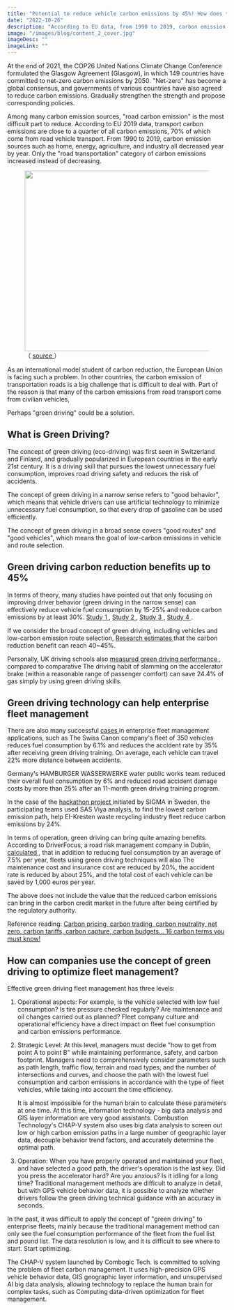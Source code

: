 ```yaml
---
title: "Potential to reduce vehicle carbon emissions by 45%! How does the concept of green driving apply to fleet management?"
date: "2022-10-26"
description: "According to EU data, from 1990 to 2019, carbon emission sources such as home, energy, agriculture, and industry have all decreased year by year, but only the “road transport” category of carbon emissions has not decreased but increased. Road carbon emissions is the most difficult part to reduce, and perhaps green driving can be a solution."
image: "/images/blog/content_2_cover.jpg"
imageDesc: ""
imageLink: ""
---
```


<p>
    At the end of 2021, the COP26 United Nations Climate Change Conference formulated the Glasgow Agreement
    (Glasgow), in which 149 countries have committed to net-zero carbon emissions by 2050. "Net-zero" has become a
    global consensus, and governments of various countries have also agreed to reduce carbon emissions. Gradually
    strengthen the strength and propose corresponding policies.
</p>
<p>
    Among many carbon emission sources, "road carbon emission" is the most difficult part to reduce. According to EU
    2019 data, transport carbon emissions are close to a quarter of all carbon emissions, 70% of which come from
    road vehicle transport. From 1990 to 2019, carbon emission sources such as home, energy, agriculture, and
    industry all decreased year by year. Only the "road transportation" category of carbon emissions increased
    instead of decreasing.
</p>

<figure>
    <img src="/images/blog/content_2_1.png"
        alt=""
        width="736"
        height="414">
    <figcaption>
        （
        <a href="https://www.europarl.europa.eu/news/en/headlines/society/20190313STO31218/co2-emissions-from-cars-facts-and-figures-infographics">
            source
        </a>
        ）
    </figcaption>
</figure>

<p>
    As an international model student of carbon reduction, the European Union is facing such a problem. In other
    countries, the carbon emission of transportation roads is a big challenge that is difficult to deal with. Part
    of the reason is that many of the carbon emissions from road transport come from civilian vehicles,
</p>
<p>
    Perhaps "green driving" could be a solution.
</p>

<h2>
    What is Green Driving?
</h2>
<p>
    The concept of green driving (eco-driving) was first seen in Switzerland and Finland, and gradually popularized
    in European countries in the early 21st century. It is a driving skill that pursues the lowest unnecessary fuel
    consumption, improves road driving safety and reduces the risk of accidents.
</p>
<p>
    The concept of green driving in a narrow sense refers to "good behavior", which means that vehicle drivers can
    use artificial technology to minimize unnecessary fuel consumption, so that every drop of gasoline can be used
    efficiently.
</p>
<p>
    The concept of green driving in a broad sense covers "good routes" and "good vehicles", which means the goal of
    low-carbon emissions in vehicle and route selection.
</p>

<h2>
    Green driving carbon reduction benefits up to 45%
</h2>
<p>
    In terms of theory, many studies have pointed out that only focusing on improving driver behavior (green driving
    in the narrow sense) can effectively reduce vehicle fuel consumption by 15-25% and reduce carbon emissions by at
    least 30%.
    <a href="https://scholar.google.com/scholar_lookup?title=A+review+of+vehicle+fuel+consumption+models+to+evaluate+eco-driving+and+eco-routing&author=Zhou,+ M.&author=Jin,+H.&author=Wang,+W.&publication_year=2016&journal=Transp.+Res.+Part+D+Transp.+Environ.&volume=49&pages=203%E2%80%93218&doi=10.1016/j .trd.2016.09.008">
        Study 1
    </a>
    ,
    <a href="https://www.sciencedirect.com/science/article/abs/pii/S0306261916314040">
        Study 2
    </a>
    ,
    <a href="https://hrcak.srce.hr/clanak/220264">
        Study 3
    </a>
    ,
    <a href="https://ieeexplore.ieee.org/abstract/document/7919305/">
        Study 4
    </a>
    .
</p>
<p>
    If we consider the broad concept of green driving, including vehicles and low-carbon emission route selection,
    <a href="https://scholar.google.com/scholar_lookup?title=Eco-driving:+Strategic,+tactical, +and+operational+decisions+of+the+driver+that+influence+vehicle+fuel+economy&author=Sivak,+M.&author=Schoettle,+B.&publication_year=2012&journal=Transp.+Policy&volume=22&pages=96%E2% 80%9399&doi=10.1016/j.tranpol.2012.05.010">
        Research estimates
    </a>
    that the carbon reduction benefit can reach 40~45%.
</p>
<p>
    Personally, UK driving schools also
    <a href="https://www.youtube.com/watch?v=ZpNcc7bMLXA&ab_channel=ConquerDriving">
        measured green driving performance
    </a>
    , compared to comparative The driving habit of slamming on the accelerator brake (within a
    reasonable range of passenger comfort) can save 24.4% of gas simply by using green driving skills.
</p>

<h2>
    Green driving technology can help enterprise fleet management
</h2>
<p>
    There are also many successful
    <a href="https://llufb.llu.lv/conference/economic_science_rural/2015/Latvia_ESRD_40_2015-132-140.pdf">
        cases
    </a>
    in enterprise fleet management applications, such as The Swiss Canon company's fleet of 350 vehicles reduces
    fuel consumption by 6.1% and reduces the accident rate by 35% after receiving green driving training. On
    average, each vehicle can travel 22% more distance between accidents.
</p>
<p>
    Germany's HAMBURGER WASSERWERKE water public works team reduced their overall fuel consumption by 6% and reduced
    road accident damage costs by more than 25% after an 11-month green driving training program.
</p>
<p>
    In the case of the
    <a href="https://sigmatechnology.com/case/route-optimization-algorithm/">
        hackathon project
    </a>
    initiated by SIGMA in Sweden, the participating teams used SAS Viya analysis, to find the lowest carbon emission
    path, help EI-Kresten waste recycling industry fleet reduce carbon emissions by 24%.
</p>
<p>
    In terms of operation, green driving can bring quite amazing benefits. According to DriverFocus, a road risk
    management company in Dublin,
    <a href="https://www.driverfocus.ie/drivingcosts">
        calculated
    </a>, that in addition to reducing fuel consumption by an average of 7.5% per year, fleets using green driving techniques
    will also The maintenance cost and insurance cost are reduced by 20%, the accident rate is reduced by about 25%, and the total
    cost of each vehicle can be saved by 1,000 euros per year.
</p>
<p>
    The above does not include the value that the reduced carbon emissions can bring in the carbon credit market in
    the future after being certified by the regulatory authority.
</p>
<p>
    Reference reading:
    <a href="/en/blog/content_1">
        Carbon pricing, carbon trading, carbon neutrality, net zero, carbon tariffs, carbon capture, carbon budgets... 16 carbon terms you must know!
    </a>
</p>

<h2>
    How can companies use the concept of green driving to optimize fleet management?
</h2>
<p>
    Effective green driving fleet management has three levels:
</p>

<ol>
    <li>
        <p>
            Operational aspects: For example, is the vehicle selected with low fuel consumption? Is tire pressure
            checked regularly? Are maintenance and oil changes carried out as planned? Fleet company culture and
            operational efficiency have a direct impact on fleet fuel consumption and carbon emissions performance.
        </p>
    </li>
    <li>
        <p>
            Strategic Level: At this level, managers must decide "how to get from point A to point B" while
            maintaining performance, safety, and carbon footprint. Managers need to comprehensively consider
            parameters such as path length, traffic flow, terrain and road types, and the number of intersections
            and curves, and choose the path with the lowest fuel consumption and carbon emissions in accordance with
            the type of fleet vehicles, while taking into account the time efficiency.
        </p>
        <p>
            It is almost impossible for the human brain to calculate these parameters at one time. At this time,
            information technology - big data analysis and GIS layer information are very good assistants.
            Combustion Technology's CHAP-V system also uses big data analysis to screen out low or high carbon
            emission paths in a large number of geographic layer data, decouple behavior trend factors, and
            accurately determine the optimal path.
        </p>
    </li>
    <li>
        <p>
            Operation: When you have properly operated and maintained your fleet, and have selected a good path, the
            driver's operation is the last key. Did you press the accelerator hard? Are you anxious? Is it idling
            for a long time? Traditional management methods are difficult to analyze in detail, but with GPS vehicle
            behavior data, it is possible to analyze whether drivers follow the green driving technical guidance
            with an accuracy in seconds.
        </p>
    </li>
</ol>

<p>
    In the past, it was difficult to apply the concept of "green driving" to enterprise fleets, mainly because the
    traditional management method can only see the fuel consumption performance of the fleet from the fuel list and
    pound list. The data resolution is low, and it is difficult to see where to start. Start optimizing.
</p>
<p>
    The CHAP-V system launched by Combogic Tech. is committed to solving the problem of fleet carbon management. It
    uses high-precision GPS vehicle behavior data, GIS geographic layer information, and unsupervised AI big data
    analysis, allowing technology to replace the human brain for complex tasks, such as Computing data-driven
    optimization for fleet management.
</p>

